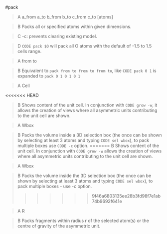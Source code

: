 #pack

>A a_from a_to b_from b_to c_from c_to [atoms]

>B Packs all or specified atoms within given dimensions.

>C -c: prevents clearing existing model.

>D `CODE pack $O` will pack all O atoms with the default of -1.5 to 1.5 cells range.

>A from to

>B Equivalent to `pack from to from to from to`, like `CODE pack 0 1` is expanded to `pack 0 1 0 1 0 1`

>A Cell

<<<<<<< HEAD
>B Shows content of the unit cell. In conjunction with `CODE grow -w`, it allows the creation of views where all asymmetric units contributing to the unit cell are shown.

>A Wbox

>B Packs the volume inside a 3D selection box (the once can be shown by selecting at least 3 atoms and typing `CODE sel wbox`), to pack multiple boxes use `CODE -c` option.
=======
>B Shows content of the unit cell. In conjunction with `CODE grow -w` allows the creation of views where all asymmetric units contributing to the unit cell are shown.

>A Wbox

>B Packs the volume inside the 3D selection box (the once can be shown by selecting at least 3 atoms and typing `CODE sel wbox`), to pack multiple boxes - use *-c* option.
>>>>>>> 9f46a6803135ee28b3fd98f7e1ab74b9692f641e

>A R

>B Packs fragments within radius r of the selected atom(s) or the centre of gravity of the asymmetric unit.
